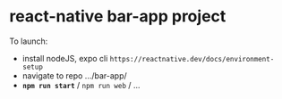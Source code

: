 # react-native bar-app project

To launch:
- install nodeJS, expo cli `https://reactnative.dev/docs/environment-setup`
- navigate to repo .../bar-app/
- **`npm run start`** / `npm run web` / ...
